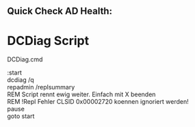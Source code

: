 
## Quick Check AD Health:  

# DCDiag Script
DCDiag.cmd  

:start  
dcdiag /q  
repadmin /replsummary  
REM Script rennt ewig weiter. Einfach mit X beenden  
REM !Repl Fehler CLSID 0x00002720 koennen ignoriert werden!  
pause  
goto start  

